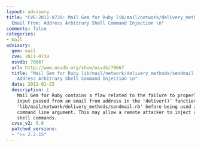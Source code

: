 ```yaml
---
layout: advisory
title: "CVE-2011-0739: Mail Gem for Ruby lib/mail/network/delivery_methods/sendmail.rb
  Email From: Address Arbitrary Shell Command Injection \n"
comments: false
categories:
- mail
advisory:
  gem: mail
  cve: 2011-0739
  osvdb: 70667
  url: http://www.osvdb.org/show/osvdb/70667
  title: "Mail Gem for Ruby lib/mail/network/delivery_methods/sendmail.rb Email From:
    Address Arbitrary Shell Command Injection \n"
  date: 2011-01-25
  description: |
    Mail Gem for Ruby contains a flaw related to the failure to properly sanitise
    input passed from an email from address in the 'deliver()' function in
    'lib/mail/network/delivery_methods/sendmail.rb' before being used as a
    command line argument. This may allow a remote attacker to inject arbitrary
    shell commands.
  cvss_v2: 6.8
  patched_versions:
  - ">= 2.2.15"
---
```

